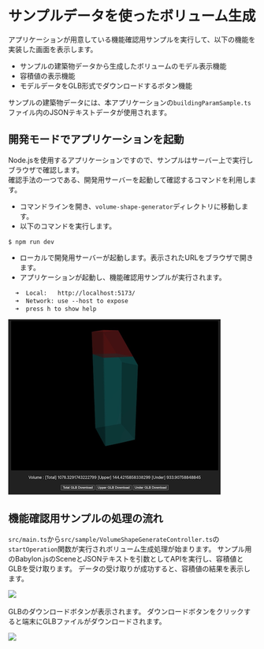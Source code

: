 # サンプルデータを使ったボリューム生成

アプリケーションが用意している機能確認用サンプルを実行して、以下の機能を実装した画面を表示します。

- サンプルの建築物データから生成したボリュームのモデル表示機能
- 容積値の表示機能
- モデルデータをGLB形式でダウンロードするボタン機能

サンプルの建築物データには、本アプリケーションの```buildingParamSample.ts```ファイル内のJSONテキストデータが使用されます。

## 開発モードでアプリケーションを起動

Node.jsを使用するアプリケーションですので、サンプルはサーバー上で実行しブラウザで確認します。<br>
確認手法の一つである、開発用サーバーを起動して確認するコマンドを利用します。

- コマンドラインを開き、```volume-shape-generator```ディレクトリに移動します。
- 以下のコマンドを実行します。

```
$ npm run dev
```

- ローカルで開発用サーバーが起動します。表示されたURLをブラウザで開きます。
- アプリケーションが起動し、機能確認用サンプルが実行されます。

```
  ➜  Local:   http://localhost:5173/
  ➜  Network: use --host to expose
  ➜  press h to show help
```

![](../resources/manual/sampleUsedVolumeGeneration/applicationWindow.png)

## 機能確認用サンプルの処理の流れ

```src/main.ts```から```src/sample/VolumeShapeGenerateController.ts```の```startOperation```関数が実行されボリューム生成処理が始まります。
サンプル用のBabylon.jsのSceneとJSONテキストを引数としてAPIを実行し、容積値とGLBを受け取ります。
データの受け取りが成功すると、容積値の結果を表示します。

![](../resources/manual/sampleUsedVolumeGeneration/F01.png)

GLBのダウンロードボタンが表示されます。
ダウンロードボタンをクリックすると端末にGLBファイルがダウンロードされます。

![](../resources/manual/sampleUsedVolumeGeneration/F02.png)

